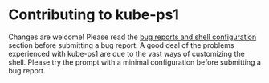 Contributing to kube-ps1
========================

Changes are welcome!  Please read the [bug reports and shell configuration](#bug-reports-and-shell-configuration) section before submitting a bug report.
A good deal of the problems experienced with kube-ps1 are due to the vast ways of customizing the shell.
Please try the prompt with a minimal configuration before submitting a bug report.
